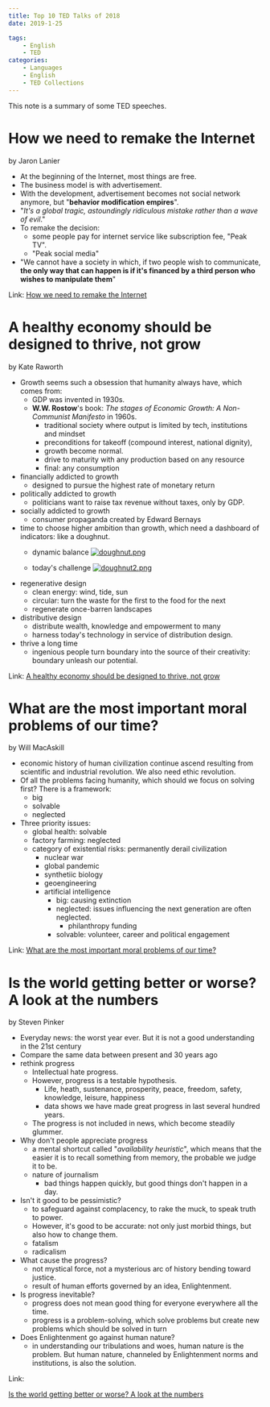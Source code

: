 ```yaml
---
title: Top 10 TED Talks of 2018
date: 2019-1-25

tags: 
	- English
	- TED
categories: 
	- Languages
	- English
	- TED Collections
---
```


This note is a summary of some TED speeches.

# How we need to remake the Internet

by Jaron Lanier

+ At the beginning of the Internet, most things are free.
+ The business model is with advertisement.
+ With the development, advertisement becomes not social network anymore, but "**behavior modification empires**".
+ "*It's a global tragic, astoundingly ridiculous mistake rather than a wave of evil*."
+ To remake the decision: 
	+ some people pay for internet service like subscription fee, "Peak TV".
	+ "Peak social media"
+ "We cannot have a society in which, if two people wish to communicate, **the only way that can happen is if it's financed by a third person who wishes to manipulate them**" 

Link:
[How we need to remake the Internet](https://www.ted.com/talks/jaron_lanier_how_we_need_to_remake_the_internet#t-197288)

# A healthy economy should be designed to thrive, not grow

by Kate Raworth

+ Growth seems such a obsession that humanity always have, which comes from:
	+ GDP was invented in 1930s.
	+ **W.W. Rostow**'s book: *The stages of Economic Growth: A Non-Communist Manifesto* in 1960s.
		+ traditional society where output is limited by tech, institutions and mindset
		+ preconditions for takeoff (compound interest, national dignity), 
		+ growth become normal.
		+ drive to maturity with any production based on any resource 
		+ final: any consumption
+ financially addicted to growth
	+ designed to pursue the highest rate of monetary return
+ politically addicted to growth
	+ politicians want to raise tax revenue without taxes, only by GDP.
+ socially addicted to growth
	+ consumer propaganda created by Edward Bernays
+ time to choose higher ambition than growth, which need a dashboard of indicators: like a doughnut.
 	+ dynamic balance
	[![doughnut.png](https://i.loli.net/2019/02/01/5c544d63c8341.png)](https://i.loli.net/2019/02/01/5c544d63c8341.png)

	+ today's challenge
	[![doughnut2.png](https://i.loli.net/2019/02/01/5c544d63775ab.png)](https://i.loli.net/2019/02/01/5c544d63775ab.png)
+ regenerative design
	+ clean energy: wind, tide, sun
	+ circular: turn the waste for the first to the food for the next
	+ regenerate once-barren landscapes
+ distributive design
	+ distribute wealth, knowledge and empowerment to many
	+ harness today's technology in service of distribution design.
+ thrive a long time
	+ ingenious people turn boundary into the source of their creativity: boundary unleash our potential.

Link:
[A healthy economy should be designed to thrive, not grow](https://www.ted.com/talks/kate_raworth_a_healthy_economy_should_be_designed_to_thrive_not_grow#t-919701)	 

# What are the most important moral problems of our time?

by Will MacAskill

+ economic history of human civilization continue ascend resulting from scientific and industrial revolution. We also need ethic revolution.
+ Of all the problems facing humanity, which should we focus on solving first?
There is a framework:
	+ big
	+ solvable
	+ neglected 
+ Three priority issues:
	+ global health: solvable
	+ factory farming: neglected
	+ category of existential risks: permanently derail civilization
		+ nuclear war
		+ global pandemic
		+ synthetiic biology
		+ geoengineering
		+ artificial intelligence
			+ big: causing extinction
			+ neglected: issues influencing the next generation are often neglected. 
				+ philanthropy funding
			+ solvable: volunteer, career and political engagement

Link:
[What are the most important moral problems of our time?](https://www.ted.com/talks/will_macaskill_how_can_we_do_the_most_good_for_the_world)	

#  Is the world getting better or worse? A look at the numbers

by Steven Pinker

+ Everyday news: the worst year ever. But it is not a good understanding in the 21st century
+ Compare the same data between present and 30 years ago
+ rethink progress
  + Intellectual hate progress.
  + However, progress is a testable hypothesis.
    + Life, heath, sustenance, prosperity, peace, freedom, safety, knowledge, leisure, happiness
    + data shows we have made great progress in last several hundred years.
  + The progress is not included in news, which become steadily glummer.
+ Why don't people appreciate progress
  + a mental shortcut called "*availability heuristic*", which means that the easier it is to recall something from memory, the probable we judge it to be. 
  + nature of journalism
    + bad things happen quickly, but good things don't happen in a day. 
+ Isn't it good to be pessimistic?
  + to safeguard against complacency, to rake the muck, to speak truth to power.
  + However, it's good to be accurate: not only just morbid things, but also how to change them.
  + fatalism
  + radicalism
+ What cause the progress?
  + not mystical force, not a mysterious arc of history bending toward justice.
  + result of human efforts governed by an idea, Enlightenment.
+ Is progress inevitable?
  + progress does not mean good thing for everyone everywhere all the time.
  + progress is a problem-solving, which solve problems but create new problems which should be solved in turn
+ Does Enlightenment go against human nature?
  + in understanding our tribulations and woes, human nature is the problem. But human nature, channeled by Enlightenment norms and institutions, is also the solution.

Link:

[Is the world getting better or worse? A look at the numbers](https://www.ted.com/talks/steven_pinker_is_the_world_getting_better_or_worse_a_look_at_the_numbers)